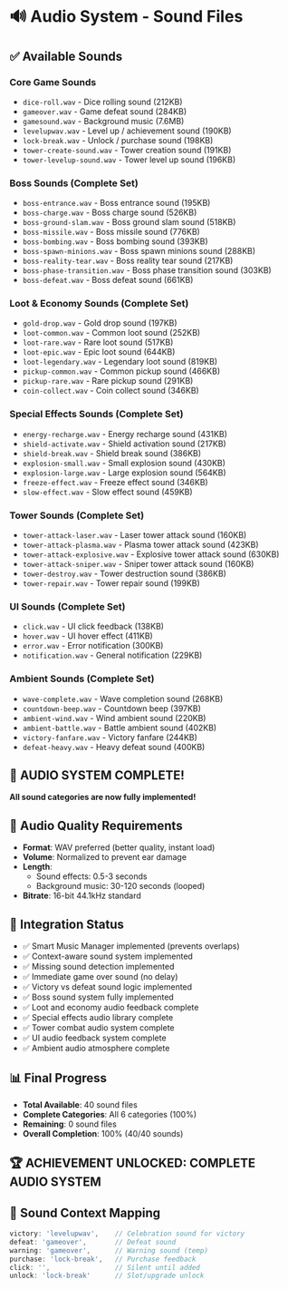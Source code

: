 # 🔊 Audio System - Sound Files

## ✅ **Available Sounds**

### **Core Game Sounds**
- `dice-roll.wav` - Dice rolling sound (212KB)
- `gameover.wav` - Game defeat sound (284KB)
- `gamesound.wav` - Background music (7.6MB)
- `levelupwav.wav` - Level up / achievement sound (190KB)
- `lock-break.wav` - Unlock / purchase sound (198KB)
- `tower-create-sound.wav` - Tower creation sound (191KB)
- `tower-levelup-sound.wav` - Tower level up sound (196KB)

### **Boss Sounds (Complete Set)**
- `boss-entrance.wav` - Boss entrance sound (195KB)
- `boss-charge.wav` - Boss charge sound (526KB)
- `boss-ground-slam.wav` - Boss ground slam sound (518KB)
- `boss-missile.wav` - Boss missile sound (776KB)
- `boss-bombing.wav` - Boss bombing sound (393KB)
- `boss-spawn-minions.wav` - Boss spawn minions sound (288KB)
- `boss-reality-tear.wav` - Boss reality tear sound (217KB)
- `boss-phase-transition.wav` - Boss phase transition sound (303KB)
- `boss-defeat.wav` - Boss defeat sound (661KB)

### **Loot & Economy Sounds (Complete Set)**
- `gold-drop.wav` - Gold drop sound (197KB)
- `loot-common.wav` - Common loot sound (252KB)
- `loot-rare.wav` - Rare loot sound (517KB)
- `loot-epic.wav` - Epic loot sound (644KB)
- `loot-legendary.wav` - Legendary loot sound (819KB)
- `pickup-common.wav` - Common pickup sound (466KB)
- `pickup-rare.wav` - Rare pickup sound (291KB)
- `coin-collect.wav` - Coin collect sound (346KB)

### **Special Effects Sounds (Complete Set)**
- `energy-recharge.wav` - Energy recharge sound (431KB)
- `shield-activate.wav` - Shield activation sound (217KB)
- `shield-break.wav` - Shield break sound (386KB)
- `explosion-small.wav` - Small explosion sound (430KB)
- `explosion-large.wav` - Large explosion sound (564KB)
- `freeze-effect.wav` - Freeze effect sound (346KB)
- `slow-effect.wav` - Slow effect sound (459KB)

### **Tower Sounds (Complete Set)**
- `tower-attack-laser.wav` - Laser tower attack sound (160KB)
- `tower-attack-plasma.wav` - Plasma tower attack sound (423KB)
- `tower-attack-explosive.wav` - Explosive tower attack sound (630KB)
- `tower-attack-sniper.wav` - Sniper tower attack sound (160KB)
- `tower-destroy.wav` - Tower destruction sound (386KB)
- `tower-repair.wav` - Tower repair sound (199KB)

### **UI Sounds (Complete Set)**
- `click.wav` - UI click feedback (138KB)
- `hover.wav` - UI hover effect (411KB)
- `error.wav` - Error notification (300KB)
- `notification.wav` - General notification (229KB)

### **Ambient Sounds (Complete Set)**
- `wave-complete.wav` - Wave completion sound (268KB)
- `countdown-beep.wav` - Countdown beep (397KB)
- `ambient-wind.wav` - Wind ambient sound (220KB)
- `ambient-battle.wav` - Battle ambient sound (402KB)
- `victory-fanfare.wav` - Victory fanfare (244KB)
- `defeat-heavy.wav` - Heavy defeat sound (400KB)

## 🎉 **AUDIO SYSTEM COMPLETE!**

**All sound categories are now fully implemented!**

## 📝 **Audio Quality Requirements**
- **Format**: WAV preferred (better quality, instant load)
- **Volume**: Normalized to prevent ear damage
- **Length**: 
  - Sound effects: 0.5-3 seconds
  - Background music: 30-120 seconds (looped)
- **Bitrate**: 16-bit 44.1kHz standard

## 🔧 **Integration Status**
- ✅ Smart Music Manager implemented (prevents overlaps)
- ✅ Context-aware sound system implemented  
- ✅ Missing sound detection implemented
- ✅ Immediate game over sound (no delay)
- ✅ Victory vs defeat sound logic implemented
- ✅ Boss sound system fully implemented
- ✅ Loot and economy audio feedback complete
- ✅ Special effects audio library complete
- ✅ Tower combat audio system complete
- ✅ UI audio feedback system complete
- ✅ Ambient audio atmosphere complete

## 📊 **Final Progress**
- **Total Available**: 40 sound files
- **Complete Categories**: All 6 categories (100%)
- **Remaining**: 0 sound files
- **Overall Completion**: 100% (40/40 sounds)

## 🏆 **ACHIEVEMENT UNLOCKED: COMPLETE AUDIO SYSTEM**

## 🎯 **Sound Context Mapping**
```typescript
victory: 'levelupwav',    // Celebration sound for victory
defeat: 'gameover',       // Defeat sound 
warning: 'gameover',      // Warning sound (temp)
purchase: 'lock-break',   // Purchase feedback
click: '',                // Silent until added
unlock: 'lock-break'      // Slot/upgrade unlock
```